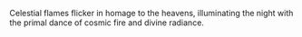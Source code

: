 Celestial flames flicker in homage to the heavens, illuminating the night with the primal dance of cosmic fire and divine radiance.